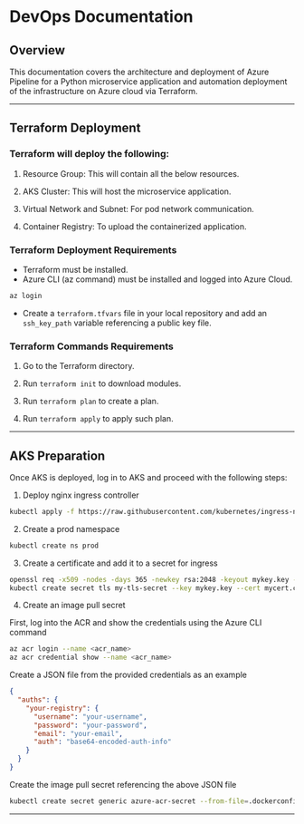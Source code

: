 # DevOps Documentation

## Overview

This documentation covers the architecture and deployment of Azure Pipeline for a Python microservice application and automation deployment of the infrastructure on Azure cloud via Terraform.

---

## Terraform Deployment

### Terraform will deploy the following:

1. Resource Group: This will contain all the below resources.

2. AKS Cluster: This will host the microservice application.

3. Virtual Network and Subnet: For pod network communication.

4. Container Registry: To upload the containerized application.


### Terraform Deployment Requirements

* Terraform must be installed.
* Azure CLI (az command) must be installed and logged into Azure Cloud.

```bash
az login
```
* Create a `terraform.tfvars` file in your local repository and add an `ssh_key_path` variable referencing a  public key file.

### Terraform Commands Requirements

1. Go to the Terraform directory.

2. Run `terraform init` to download modules.

3. Run `terraform plan` to create a plan.

4. Run `terraform apply` to apply such plan.

---

## AKS Preparation

Once AKS is deployed, log in to AKS and proceed with the following steps:

1. Deploy nginx ingress controller

```bash
kubectl apply -f https://raw.githubusercontent.com/kubernetes/ingress-nginx/controller-v1.12.0-beta.0/deploy/static/provider/cloud/deploy.yaml
```

2. Create a prod namespace

```bash
kubectl create ns prod
```

3. Create a certificate and add it to a secret for ingress

```bash
openssl req -x509 -nodes -days 365 -newkey rsa:2048 -keyout mykey.key -out mycert.crt -subj "/CN=micro.mostafa.com" -addext "subjectAltName = DNS:micro.mostafa.com,DNS:www.micro.mostafa.com"
kubectl create secret tls my-tls-secret --key mykey.key --cert mycert.crt -n prod
```

4. Create an image pull secret

First, log into the ACR and show the credentials using the Azure CLI command

```bash
az acr login --name <acr_name>
az acr credential show --name <acr_name>
```

Create a JSON file from the provided credentials as an example

```json
{
  "auths": {
    "your-registry": {
      "username": "your-username",
      "password": "your-password",
      "email": "your-email",
      "auth": "base64-encoded-auth-info"
    }
  }
}
```

Create the image pull secret referencing the above JSON file

```bash
kubectl create secret generic azure-acr-secret --from-file=.dockerconfigjson=.json --type=kubernetes.io/dockerconfigjson -n prod
```

----